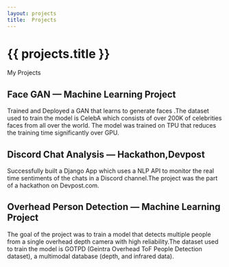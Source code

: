 ```yaml
---
layout: projects
title:  Projects
---
```


# {{ projects.title }}


My Projects

## Face GAN — Machine Learning Project
Trained and Deployed a GAN that learns to generate faces .The dataset used to train the model is CelebA which consists of over 200K of celebrities faces from all over the world. The model was trained on TPU that reduces the training time significantly over GPU.

## Discord Chat Analysis — Hackathon,Devpost
Successfully built a Django App which uses a NLP API to monitor the real time sentiments of the chats in a Discord channel.The project was the part of a hackathon on Devpost.com.

## Overhead Person Detection — Machine Learning Project
The goal of the project was to train a model that detects multiple people from a single overhead depth camera with high reliability.The dataset used to train the model is GOTPD (Geintra Overhead ToF People Detection dataset), a multimodal database (depth, and infrared data).
